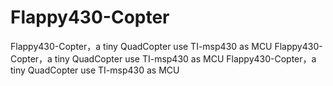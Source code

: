 Flappy430-Copter
================

Flappy430-Copter，a tiny QuadCopter use TI-msp430 as MCU
Flappy430-Copter，a tiny QuadCopter use TI-msp430 as MCU
Flappy430-Copter，a tiny QuadCopter use TI-msp430 as MCU
